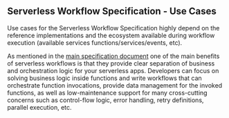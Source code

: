 ## Serverless Workflow Specification - Use Cases

Use cases for the Serverless Workflow Specification highly depend on the reference implementations 
and the ecosystem available during workflow execution (available services functions/services/events, etc).

As mentioned in the [main specification document](spec.md) one of the main benefits of serverless workflows
is that they provide clear separation of business and orchestration logic for your serverless apps.
Developers can focus on solving business logic inside functions and write workflows 
that can orchestrate function invocations, provide data management for the invoked functions, as well as 
low-maintenance support for many cross-cutting concerns such as 
control-flow logic, error handling, retry definitions, parallel execution, etc.
